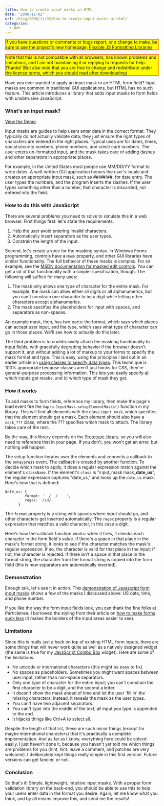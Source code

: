 ```yaml
---
title: How to create input masks in HTML
date: "2006-11-02"
url: /blog/2006/11/02/how-to-create-input-masks-in-html/
categories:
  - Web
---
```


<p style="border:solid red 1px; background:yellow">
  If you have questions or comments or bugs report, or a change to make, be sure to use the project's new homepage: <a href="http://code.google.com/p/flexible-js-formatting/">Flexible JS Formatting Libraries</a>
</p>

<p style="border: 1px solid red; background: yellow">
  Note that this is not compatible with all browsers, has known problems and limitations, and I am not maintaining it or replying to requests for help. Thanks! (But also note that you are free to change and redistribute under the license terms, which you should read after downloading)
</p>

Have you ever wanted to apply an input mask to an HTML form field? Input masks are common in traditional GUI applications, but HTML has no such feature. This article introduces a library that adds input masks to form fields with unobtrusive JavaScript.

### What's an input mask?

<p class="demo">
  <a href="/html-input-mask/">View the Demo</a>
</p>

Input masks are guides to help users enter data in the correct format. They typically do *not* actually validate data; they just ensure the right types of characters are entered in the right places. Typical uses are for dates, times, social security numbers, phone numbers, and credit card numbers. The user enters un-formatted input, and the mask takes care of adding dashes and other separators in appropriate places.

For example, in the United States most people use MM/DD/YY format to write dates. A well-written GUI application honors the user's locale and creates an appropriate input mask, such as ##/##/##, for date entry. The user types the numbers, and the program inserts the slashes. If the user types something other than a number, that character is discarded, not entered into the field.

### How to do this with JavaScript

There are several problems you need to solve to simulate this in a web browser. First things first: let's state the requirements.

1.  Help the user avoid entering invalid characters.
2.  Automatically insert separators as the user types.
3.  Constrain the length of the input.

Second, let's create a spec for the masking syntax. In Windows Forms programming, controls have a `Mask` property, and other GUI libraries have similar functionality. The full behavior of these masks is complex. For an example, see the [MSDN documentation for masked edit controls](http://msdn.microsoft.com/en-us/masked/html/vbproMask_MEdit.asp). You can get a lot of that functionality with a simpler specification, though. The following will suffice for many uses:

1.  The mask only allows one type of character for the entire mask. For example, the mask can allow either all digits or all alphanumerics, but you can't constrain one character to be a digit while letting other characters accept alphanumerics.
2.  The mask specifies the placeholders for input with spaces, and separators as non-spaces.

An example mask, then, has two parts: the format, which says which places can accept user input, and the type, which says what type of character can go in those places. We'll see how to actually do this later.

The third problem is to unobtrusively attach the masking functionality to input fields, with gracefully degrading behavior if the browser doesn't support it, and without adding a lot of markup to your forms to specify the mask format and type. This is easy, using the principles I laid out in an earlier article on [using classes to specify data types](/blog/2006/01/02/tables-and-data-part-1/). This technique is 100% appropriate because classes aren't just hooks for CSS, they're general-purpose processing information. This lets you easily specify a) which inputs get masks, and b) which type of mask they get.

### How it works

To add masks to form fields, reference my library, then make the page's load event fire the `Xaprb.InputMask.setupElementMasks()` function in my library. This will find all elements with the class `input_mask`, which specifies that the element should get a mask. Each element should also have a `mask_???` class, where the ??? specifies which mask to attach. The library takes care of the rest.

By the way, this library depends on the [Prototype library](http://prototype.conio.net/), so you will also need to reference that in your page. If you don't, you won't get an error, but nothing will happen.

The setup function iterates over the elements and connects a callback to the `onkeypress` event. The callback is created by another function. To decide which mask to apply, it does a regular expression match against the element's `className`. If the element's `class` is "input\_mask mask\_**date_us**", the regular expression captures "date_us," and looks up the `date_us` mask. Here's how that is defined:

```
date_us: {
         format: '  /  /    ',
         regex:  /\d/,
      }
```

The `format` property is a string with spaces where input should go, and other characters get inserted automatically. The `regex` property is a regular expression that matches a valid character, in this case a digit.

Here's how the callback function works: when it fires, it checks each character in the form field's value. If there's a space in that place in the mask's format string, it looks to see if the character matches the mask's regular expression. If so, the character is valid for that place in the input; if not, the character is rejected. If there isn't a space in that place in the format string, the character from the format string is copied into the form field (this is how separators are automatically inserted).

### Demonstration

Enough talk, let's see it in action. This [demonstration of Javascript form input masks](/html-input-mask/) shows a few of the masks I discussed above: US date, time, and phone number.

If you like the way the form input fields look, you can thank the fine folks at Particletree. I borrowed the styling from their article on [how to make forms suck less](http://particletree.com/notebook/how-to-make-firefox-forms-suck-less/) (it makes the borders of the input areas easier to see).

### Limitations

Since this is really just a hack on top of existing HTML form inputs, there are some things that will never work quite as well as a natively designed widget (the same is true for my [JavaScript Combo Box](/blog/2005/09/29/javascript-combo-box/) widget). Here are some of the limitations:

*   No unicode or international characters (this might be easy to fix).
*   No spaces as placeholders. Sometimes you might want spaces between user input, rather than non-space separators.
*   Only one type of character for the entire input; you can't constrain the first character to be a digit, and the second a letter.
*   It doesn't show the mask ahead of time and let the user 'fill in' the missing characters; instead, it reveals the mask as the user types.
*   You can't have two adjacent separators.
*   You can't type into the middle of the text; all input you type is appended to the end.
*   It hijacks things like Ctrl+A to select all.

Despite the length of that list, these are such minor things (except for maybe international characters) that it's practically a complete implementation. And as far as I know, everything here could be solved easily. I just haven't done it, because you haven't yet told me which things are problems for you (hint, hint: leave a comment, and patches are very welcome). I deliberately kept things really simple in this first version. Future versions can get fancier, or not.

### Conclusion

So that's it! Simple, lightweight, intuitive input masks. With a proper form validation library on the back-end, you should be able to use this to help your users enter data in the format you desire. Again, let me know what you think, and by all means improve this, and send me the results!


